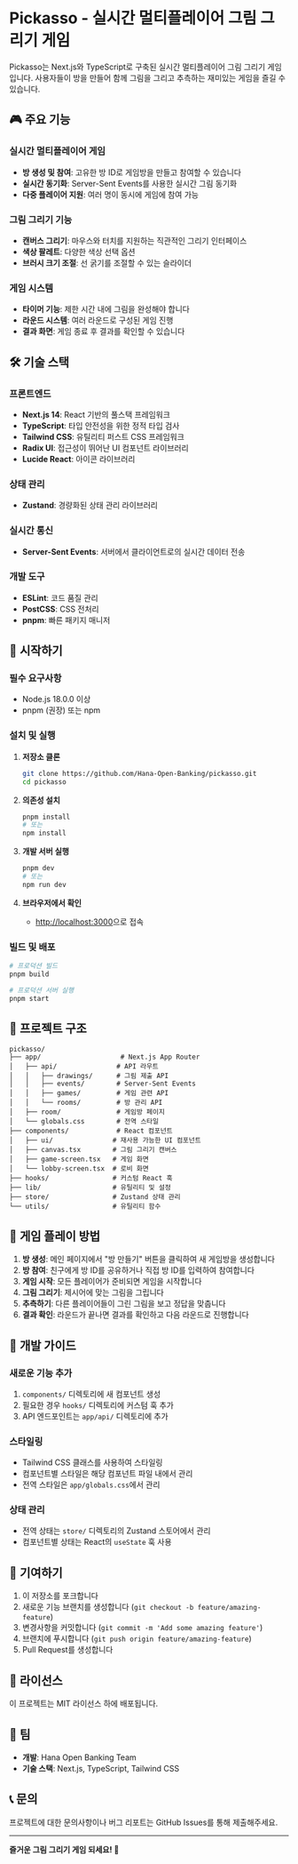 # Pickasso - 실시간 멀티플레이어 그림 그리기 게임

Pickasso는 Next.js와 TypeScript로 구축된 실시간 멀티플레이어 그림 그리기 게임입니다. 사용자들이 방을 만들어 함께 그림을 그리고 추측하는 재미있는 게임을 즐길 수 있습니다.

## 🎮 주요 기능

### 실시간 멀티플레이어 게임
- **방 생성 및 참여**: 고유한 방 ID로 게임방을 만들고 참여할 수 있습니다
- **실시간 동기화**: Server-Sent Events를 사용한 실시간 그림 동기화
- **다중 플레이어 지원**: 여러 명이 동시에 게임에 참여 가능

### 그림 그리기 기능
- **캔버스 그리기**: 마우스와 터치를 지원하는 직관적인 그리기 인터페이스
- **색상 팔레트**: 다양한 색상 선택 옵션
- **브러시 크기 조절**: 선 굵기를 조절할 수 있는 슬라이더

### 게임 시스템
- **타이머 기능**: 제한 시간 내에 그림을 완성해야 합니다
- **라운드 시스템**: 여러 라운드로 구성된 게임 진행
- **결과 화면**: 게임 종료 후 결과를 확인할 수 있습니다

## 🛠 기술 스택

### 프론트엔드
- **Next.js 14**: React 기반의 풀스택 프레임워크
- **TypeScript**: 타입 안전성을 위한 정적 타입 검사
- **Tailwind CSS**: 유틸리티 퍼스트 CSS 프레임워크
- **Radix UI**: 접근성이 뛰어난 UI 컴포넌트 라이브러리
- **Lucide React**: 아이콘 라이브러리

### 상태 관리
- **Zustand**: 경량화된 상태 관리 라이브러리

### 실시간 통신
- **Server-Sent Events**: 서버에서 클라이언트로의 실시간 데이터 전송

### 개발 도구
- **ESLint**: 코드 품질 관리
- **PostCSS**: CSS 전처리
- **pnpm**: 빠른 패키지 매니저

## 🚀 시작하기

### 필수 요구사항
- Node.js 18.0.0 이상
- pnpm (권장) 또는 npm

### 설치 및 실행

1. **저장소 클론**
   ```bash
   git clone https://github.com/Hana-Open-Banking/pickasso.git
   cd pickasso
   ```

2. **의존성 설치**
   ```bash
   pnpm install
   # 또는
   npm install
   ```

3. **개발 서버 실행**
   ```bash
   pnpm dev
   # 또는
   npm run dev
   ```

4. **브라우저에서 확인**
   - [http://localhost:3000](http://localhost:3000)으로 접속

### 빌드 및 배포

```bash
# 프로덕션 빌드
pnpm build

# 프로덕션 서버 실행
pnpm start
```

## 📁 프로젝트 구조

```
pickasso/
├── app/                    # Next.js App Router
│   ├── api/               # API 라우트
│   │   ├── drawings/      # 그림 제출 API
│   │   ├── events/        # Server-Sent Events
│   │   ├── games/         # 게임 관련 API
│   │   └── rooms/         # 방 관리 API
│   ├── room/              # 게임방 페이지
│   └── globals.css        # 전역 스타일
├── components/            # React 컴포넌트
│   ├── ui/               # 재사용 가능한 UI 컴포넌트
│   ├── canvas.tsx        # 그림 그리기 캔버스
│   ├── game-screen.tsx   # 게임 화면
│   └── lobby-screen.tsx  # 로비 화면
├── hooks/                # 커스텀 React 훅
├── lib/                  # 유틸리티 및 설정
├── store/                # Zustand 상태 관리
└── utils/                # 유틸리티 함수
```

## 🎯 게임 플레이 방법

1. **방 생성**: 메인 페이지에서 "방 만들기" 버튼을 클릭하여 새 게임방을 생성합니다
2. **방 참여**: 친구에게 방 ID를 공유하거나 직접 방 ID를 입력하여 참여합니다
3. **게임 시작**: 모든 플레이어가 준비되면 게임을 시작합니다
4. **그림 그리기**: 제시어에 맞는 그림을 그립니다
5. **추측하기**: 다른 플레이어들이 그린 그림을 보고 정답을 맞춥니다
6. **결과 확인**: 라운드가 끝나면 결과를 확인하고 다음 라운드로 진행합니다

## 🔧 개발 가이드

### 새로운 기능 추가
1. `components/` 디렉토리에 새 컴포넌트 생성
2. 필요한 경우 `hooks/` 디렉토리에 커스텀 훅 추가
3. API 엔드포인트는 `app/api/` 디렉토리에 추가

### 스타일링
- Tailwind CSS 클래스를 사용하여 스타일링
- 컴포넌트별 스타일은 해당 컴포넌트 파일 내에서 관리
- 전역 스타일은 `app/globals.css`에서 관리

### 상태 관리
- 전역 상태는 `store/` 디렉토리의 Zustand 스토어에서 관리
- 컴포넌트별 상태는 React의 `useState` 훅 사용

## 🤝 기여하기

1. 이 저장소를 포크합니다
2. 새로운 기능 브랜치를 생성합니다 (`git checkout -b feature/amazing-feature`)
3. 변경사항을 커밋합니다 (`git commit -m 'Add some amazing feature'`)
4. 브랜치에 푸시합니다 (`git push origin feature/amazing-feature`)
5. Pull Request를 생성합니다

## 📝 라이선스

이 프로젝트는 MIT 라이선스 하에 배포됩니다.

## 👥 팀

- **개발**: Hana Open Banking Team
- **기술 스택**: Next.js, TypeScript, Tailwind CSS

## 📞 문의

프로젝트에 대한 문의사항이나 버그 리포트는 GitHub Issues를 통해 제출해주세요.

---

**즐거운 그림 그리기 게임 되세요! 🎨** 